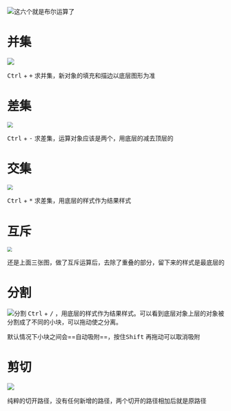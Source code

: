 ![这六个就是布尔运算了](https://gitee.com/feng-xiaomo/fengimages/raw/master/20220310102925.png)

# 并集

![](https://gitee.com/feng-xiaomo/fengimages/raw/master/1646879517(1).jpg)

<kbd>Ctrl</kbd> + <kbd>+</kbd> 求并集，新对象的填充和描边以底层图形为准

# 差集

<img src="https://gitee.com/feng-xiaomo/fengimages/raw/master/1646880026(1).png" style="zoom:80%;" />

<kbd>Ctrl</kbd> + <kbd>-</kbd> 求差集，运算对象应该是两个，用底层的减去顶层的

# 交集

<img src="https://gitee.com/feng-xiaomo/fengimages/raw/master/1646880707(1).png" style="zoom:80%;" />

<kbd>Ctrl</kbd> + <kbd>*</kbd> 求差集，用底层的样式作为结果样式

# 互斥

<img src="https://gitee.com/feng-xiaomo/fengimages/raw/master/20220312094247.png" style="zoom: 67%;" />

还是上面三张图，做了互斥运算后，去除了重叠的部分，留下来的样式是最底层的

# 分割

![分割](https://gitee.com/feng-xiaomo/fengimages/raw/master/20220312095354.png)
<kbd>Ctrl</kbd> + <kbd>/</kbd> ，用底层的样式作为结果样式。可以看到底层对象上层的对象被分割成了不同的小块，可以拖动使之分离。

默认情况下小块之间会==自动吸附==，按住<kbd>Shift</kbd> 再拖动可以取消吸附

# 剪切

![](https://gitee.com/feng-xiaomo/fengimages/raw/master/6c1e7325b86d76eed71b6ba33e6aaba.png)

纯粹的切开路径，没有任何新增的路径，两个切开的路径相加后就是原路径
